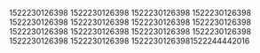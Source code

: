 1522230126398
1522230126398
1522230126398
1522230126398
1522230126398
1522230126398
1522230126398
1522230126398
1522230126398
1522230126398
1522230126398
1522230126398
1522230126398
1522230126398
15222301263981522244442016
